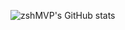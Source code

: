 ![zshMVP's GitHub stats](https://github-readme-stats.vercel.app/api?username=zshMVP&show_icons=true)
